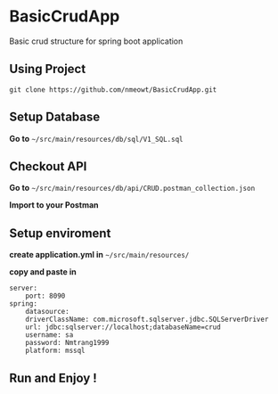 # BasicCrudApp
Basic crud structure for spring boot application

## Using Project
```
git clone https://github.com/nmeowt/BasicCrudApp.git
```
## Setup Database

**Go to** `~/src/main/resources/db/sql/V1_SQL.sql`

## Checkout API

**Go to** `~/src/main/resources/db/api/CRUD.postman_collection.json`

**Import to your Postman**

## Setup enviroment
**create application.yml in** `~/src/main/resources/`

**copy and paste in**

```
server:
    port: 8090
spring:
    datasource:
	driverClassName: com.microsoft.sqlserver.jdbc.SQLServerDriver
	url: jdbc:sqlserver://localhost;databaseName=crud
	username: sa
	password: Nmtrang1999
	platform: mssql
```
## Run and Enjoy !
